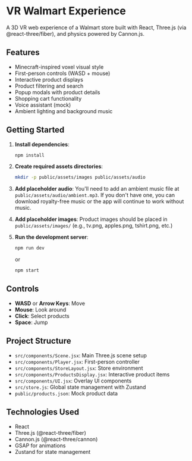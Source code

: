 # VR Walmart Experience

A 3D VR web experience of a Walmart store built with React, Three.js (via @react-three/fiber), and physics powered by Cannon.js.

## Features

- Minecraft-inspired voxel visual style
- First-person controls (WASD + mouse)
- Interactive product displays
- Product filtering and search
- Popup modals with product details
- Shopping cart functionality
- Voice assistant (mock)
- Ambient lighting and background music

## Getting Started

1. **Install dependencies**:
   ```bash
   npm install
   ```

2. **Create required assets directories**:
   ```bash
   mkdir -p public/assets/images public/assets/audio
   ```

3. **Add placeholder audio**:
   You'll need to add an ambient music file at `public/assets/audio/ambient.mp3`.
   If you don't have one, you can download royalty-free music or the app will continue to work without music.

4. **Add placeholder images**:
   Product images should be placed in `public/assets/images/` 
   (e.g., tv.png, apples.png, tshirt.png, etc.)

5. **Run the development server**:
   ```bash
   npm run dev
   ```
   or
   ```bash
   npm start
   ```

## Controls

- **WASD** or **Arrow Keys**: Move
- **Mouse**: Look around
- **Click**: Select products
- **Space**: Jump

## Project Structure

- `src/components/Scene.jsx`: Main Three.js scene setup
- `src/components/Player.jsx`: First-person controller
- `src/components/StoreLayout.jsx`: Store environment
- `src/components/ProductsDisplay.jsx`: Interactive product items
- `src/components/UI.jsx`: Overlay UI components
- `src/store.js`: Global state management with Zustand
- `public/products.json`: Mock product data

## Technologies Used

- React
- Three.js (@react-three/fiber)
- Cannon.js (@react-three/cannon)
- GSAP for animations
- Zustand for state management
